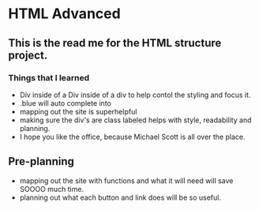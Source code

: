 # HTML Advanced
## This is the read me for the HTML structure project.

### Things that I learned
- Div inside of a Div inside of a div to help contol the styling and focus it.
- .blue will auto complete into <div class="blue"></div>
- mapping out the site is superhelpful
- making sure the div's are class labeled helps with style, readability and planning.
- I hope you like the office, because Michael Scott is all over the place.

## Pre-planning
- mapping out the site with functions and what it will need will save SOOOO much time.
- planning out what each button and link does will be so useful.

